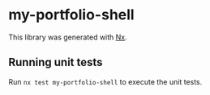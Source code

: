 # my-portfolio-shell

This library was generated with [Nx](https://nx.dev).

## Running unit tests

Run `nx test my-portfolio-shell` to execute the unit tests.
